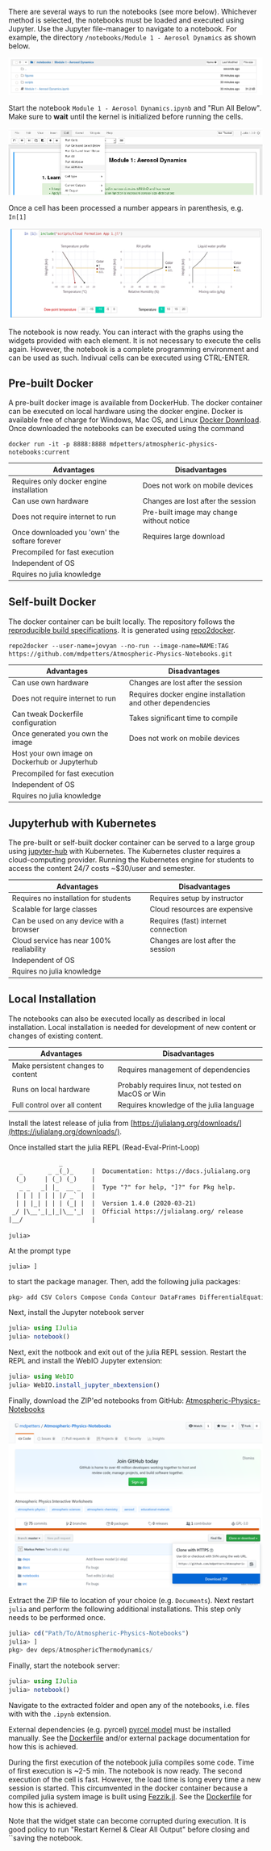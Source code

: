 There are several ways to run the notebooks (see more below). Whichever method is selected, the notebooks must be loaded and executed using Jupyter. Use the Jupyter file-manager to navigate to a notebook. For example,
the directory ```/notebooks/Module 1 - Aerosol Dynamics``` as shown below.

![alt text](figures/Desktop.png)

Start the notebook ```Module 1 - Aerosol Dynamics.ipynb``` and "Run All Below". Make sure to **wait** until the kernel is initialized before running the cells. 

![alt text](figures/Cells.png)

Once a cell has been processed a number appears in parenthesis, e.g. ```In[1]```

![alt text](figures/Example.png)

The notebook is now ready. You can interact with the graphs using the widgets provided with each element. It is not necessary to execute the cells again. However, the notebook is a complete programming environment and can be used as such. Indivual cells can be executed using CTRL-ENTER.

## Pre-built Docker
A pre-built docker image is available from DockerHub. The docker container can be executed on local hardware using the docker engine. Docker is available free of charge for Windows, Mac OS, and Linux [Docker Download](https://docs.docker.com/install/). Once downloaded the notebooks can be executed using the command

```
docker run -it -p 8888:8888 mdpetters/atmospheric-physics-notebooks:current
```

|  Advantages |  Disadvantages |
|---|---|
| Requires only docker engine installation | Does not work on mobile devices |
| Can use own hardware | Changes are lost after the session |
| Does not require internet to run | Pre-built image may change without notice 
| Once downloaded you 'own' the softare forever | Requires large download |
| Precompiled for fast execution | |
| Independent of OS | |
| Rquires no julia knowledge | | 

## Self-built Docker
The docker container can be built locally. The repository follows the [reproducible build specifications](https://repo2docker.readthedocs.io/en/latest/specification.html). It is generated using [repo2docker](https://repo2docker.readthedocs.io/en/latest/).

```
repo2docker --user-name=jovyan --no-run --image-name=NAME:TAG https://github.com/mdpetters/Atmospheric-Physics-Notebooks.git
```

|  Advantages |  Disadvantages |
|---|---|
| Can use own hardware | Changes are lost after the session |
| Does not require internet to run | Requires docker engine installation and other dependencies | 
| Can tweak Dockerfile configuration | Takes significant time to compile |
| Once generated you own the image | Does not work on mobile devices |
| Host your own image on Dockerhub or Jupyterhub | |
| Precompiled for fast execution | |
| Independent of OS | |
| Rquires no julia knowledge | |

## Jupyterhub with Kubernetes
The pre-built or self-built docker container can be served to a large group using [jupyter-hub](https://zero-to-jupyterhub.readthedocs.io/en/latest/index.html) with Kubernetes. The Kubernetes cluster requires a cloud-computing provider. Running the Kubernetes engine for students to access the content 24/7 costs ~\$30/user and semester.

|  Advantages |  Disadvantages |
|---|---|
| Requires no installation for students | Requires setup by instructor |
| Scalable for large classes | Cloud resources are expensive |
| Can be used on any device with a browser | Requires (fast) internet connection |
| Cloud service has near 100% realiability | Changes are lost after the session |
| Independent of OS | |
| Rquires no julia knowledge | | 

## Local Installation

The notebooks can also be executed locally as described in local installation. Local installation is needed for development of new content or changes of existing content. 

|  Advantages |  Disadvantages |
|---|---|
| Make persistent changes to content | Requires management of dependencies |
| Runs on local hardware | Probably requires linux, not tested on MacOS or Win |
| Full control over all content | Requires knowledge of the julia language |


Install the latest release of julia from [https://julialang.org/downloads/](https://julialang.org/downloads/). 

Once installed start the julia REPL (Read-Eval-Print-Loop)

```
              _
   _       _ _(_)_     |  Documentation: https://docs.julialang.org
  (_)     | (_) (_)    |
   _ _   _| |_  __ _   |  Type "?" for help, "]?" for Pkg help.
  | | | | | | |/ _` |  |
  | | |_| | | | (_| |  |  Version 1.4.0 (2020-03-21)
 _/ |\__'_|_|_|\__'_|  |  Official https://julialang.org/ release
|__/                   |

julia>
```

At the prompt type 

```
julia> ]
```
to start the package manager. Then, add the following julia packages:

```julia
pkg> add CSV Colors Compose Conda Contour DataFrames DifferentialEquations Distributions Documenter Gadfly IJulia Interact Interpolations LsqFit NumericIO ParameterizedFunctions Pkg PyCall Roots SpecialFunctions WebIO
```

Next, install the Jupyter notebook server
```julia
julia> using IJulia
julia> notebook()
```
Next, exit the notbook and exit out of the julia REPL session. Restart the REPL and install the WebIO Jupyter extension:

```julia
julia> using WebIO
julia> WebIO.install_jupyter_nbextension()
```
Finally, download the ZIP'ed notebooks from GitHub: [Atmospheric-Physics-Notebooks](https://github.com/mdpetters/Atmospheric-Physics-Notebooks)

![alt text](figures/notebook_zip.png)

Extract the ZIP file to location of your choice (e.g. ```Documents```). Next restart ```julia``` and perform the following additional installations. This step only needs to be performed once.

```julia
julia> cd("Path/To/Atmospheric-Physics-Notebooks")
julia> ]
pkg> dev deps/AtmosphericThermodynamics/
```

Finally, start the notebook server:

```julia
julia> using IJulia
julia> notebook()
```

Navigate to the extracted folder and open any of the notebooks, i.e. files with with the ```.ipynb``` extension.

External dependencies (e.g. pyrcel) [pyrcel model](https://pyrcel.readthedocs.io/en/latest/install.html) must be installed manually. See the [Dockerfile](https://github.com/mdpetters/Atmospheric-Physics-Notebooks/blob/master/Dockerfile) and/or external package documentation for how this is achieved. 

During the first execution of the notebook julia compiles some code. Time of first execution is ~2-5 min. The notebook is now ready. The second execution of the cell is fast. However, the load time is long every time a new session is started. This circumvented in the docker container because a compiled julia system image is built using [Fezzik.jl](https://github.com/TsurHerman/Fezzik). See the [Dockerfile](https://github.com/mdpetters/Atmospheric-Physics-Notebooks/blob/master/Dockerfile) for how this is achieved. 

Note that the widget state can become corrupted during execution. It is good policy to run "Restart Kernel & Clear All Output" before closing and ``saving the notebook.